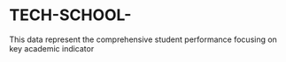 # TECH-SCHOOL-
This data represent the comprehensive student performance focusing on key academic indicator
